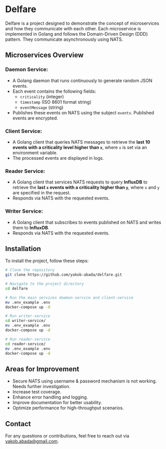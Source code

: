 # Delfare

Delfare is a project designed to demonstrate the concept of microservices and how they communicate with each other. Each microservice is implemented in Golang and follows the Domain-Driven Design (DDD) pattern. They communicate asynchronously using NATS.

## Microservices Overview

### Daemon Service:
- A Golang daemon that runs continuously to generate random JSON events.
- Each event contains the following fields:
    - `criticality` (integer)
    - `timestamp` (ISO 8601 format string)
    - `eventMessage` (string)
- Publishes these events on NATS using the subject `events`. Published events are encrypted.

### Client Service:
- A Golang client that queries NATS messages to retrieve the **last 10 events with a criticality level higher than `x`**, where `x` is set via an environment variable.
- The processed events are displayed in logs.

### Reader Service:
- A Golang client that services NATS requests to query **InfluxDB** to retrieve the **last `x` events with a criticality higher than `y`**, where `x` and `y` are specified in the request.
- Responds via NATS with the requested events.

### Writer Service:
- A Golang client that subscribes to events published on NATS and writes them to **InfluxDB**.
- Responds via NATS with the requested events.

## Installation
To install the project, follow these steps:

```bash
# Clone the repository
git clone https://github.com/yakob-abada/delfare.git

# Navigate to the project directory
cd delfare

# Run the main services daemon-service and client-service
mv .env_example .env
docker-compose up -d

# Run writer-service
cd writer-service/ 
mv .env_example .env
docker-compose up -d

# Run reader-service
cd reader-service/
mv .env_example .env
docker-compose up -d
```

## Areas for Improvement
- Secure NATS using username & password mechanism is not working. Needs further investigation.
- Increase test coverage.
- Enhance error handling and logging.
- Improve documentation for better usability.
- Optimize performance for high-throughput scenarios.

## Contact
For any questions or contributions, feel free to reach out via yakob.abada@gmail.com.
